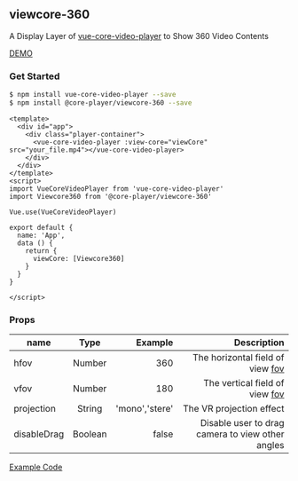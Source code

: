 ## viewcore-360

A Display Layer of [vue-core-video-player](https://github.com/core-player/vue-core-video-player) to Show 360 Video Contents 

[DEMO](http://events.jackpu.com/viewcore-360)

### Get Started

``` bash
$ npm install vue-core-video-player --save
$ npm install @core-player/viewcore-360 --save
```

``` vue
<template>
  <div id="app">
    <div class="player-container">
      <vue-core-video-player :view-core="viewCore" src="your_file.mp4"></vue-core-video-player>
    </div>
  </div>
</template>
<script>
import VueCoreVideoPlayer from 'vue-core-video-player'
import Viewcore360 from '@core-player/viewcore-360'

Vue.use(VueCoreVideoPlayer)

export default {
  name: 'App',
  data () {
    return {
      viewCore: [Viewcore360]
    }
  }
}

</script>
```

### Props

| name        | Type         | Example  | Description  |
| ------------- |:-------------:| -----:|----------:|
| hfov     | Number | 360 | The horizontal field of view [fov](https://wiki.panotools.org/Field_of_View) |
| vfov     | Number | 180 | The vertical field of view  [fov](https://wiki.panotools.org/Field_of_View) |
| projection     | String | 'mono','stere' | The VR projection effect |
| disableDrag |  Boolean | false     | Disable user to drag camera to view other angles |


[Example Code](./example)